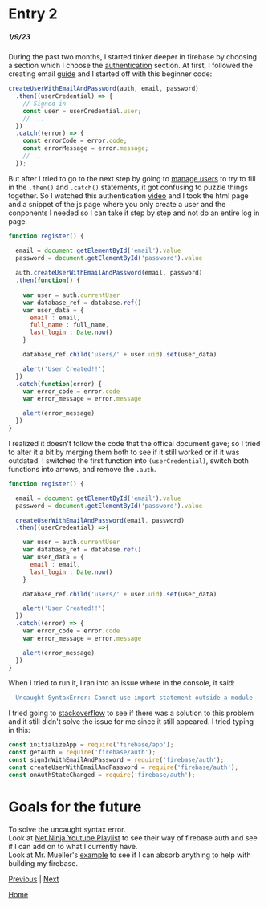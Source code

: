 # Entry 2
##### 1/9/23

During the past two months, I started tinker deeper in firebase by choosing a section which I choose the [authentication](https://firebase.google.com/docs/auth) section. At first, I followed the creating email [guide](https://firebase.google.com/docs/auth/web/password-auth) and I started off with this beginner code:

```js
createUserWithEmailAndPassword(auth, email, password)
  .then((userCredential) => {
    // Signed in
    const user = userCredential.user;
    // ...
  })
  .catch((error) => {
    const errorCode = error.code;
    const errorMessage = error.message;
    // ..
  });
```
But after I tried to go to the next step by going to [manage users](https://firebase.google.com/docs/auth/web/manage-users) to try to fill in the `.then()` and `.catch()` statements, it got confusing to puzzle things together. So I watched this authentication [video](https://www.youtube.com/watch?v=b1ULt_No3IY&ab_channel=%7BRhymBil%7D) and I took the html page and a snippet of the js page where you only create a user and the conponents I needed so I can take it step by step and not do an entire log in page. 

```js
function register() {

  email = document.getElementById('email').value
  password = document.getElementById('password').value
  
  auth.createUserWithEmailAndPassword(email, password)
  .then(function() {
  
    var user = auth.currentUser
    var database_ref = database.ref()
    var user_data = {
      email : email,
      full_name : full_name,
      last_login : Date.now()
    }

    database_ref.child('users/' + user.uid).set(user_data)

    alert('User Created!!')
  })
  .catch(function(error) {
    var error_code = error.code
    var error_message = error.message

    alert(error_message)
  })
}
```
I realized it doesn't follow the code that the offical document gave; so I tried to alter it a bit by merging them both to see if it still worked or if it was outdated. I switched the first function into `(userCredential)`, switch both functions into arrows, and remove the `.auth`.
```js
function register() {

  email = document.getElementById('email').value
  password = document.getElementById('password').value

  createUserWithEmailAndPassword(email, password)
  .then((userCredential) =>{

    var user = auth.currentUser
    var database_ref = database.ref()
    var user_data = {
      email : email,
      last_login : Date.now()
    }

    database_ref.child('users/' + user.uid).set(user_data)

    alert('User Created!!')
  })
  .catch((error) => {
    var error_code = error.code
    var error_message = error.message

    alert(error_message)
  })
}
```
When I tried to run it, I ran into an issue where in the console, it said:
```diff
- Uncaught SyntaxError: Cannot use import statement outside a module
```
I tried going to [stackoverflow](https://stackoverflow.com/questions/59761839/syntaxerror-cannot-use-import-statement-outside-a-module-firebase-functions) to see if there was a solution to this problem and it still didn't solve the issue for me since it still appeared. I tried typing in this:
```js
const initializeApp = require('firebase/app');
const getAuth = require('firebase/auth');
const signInWithEmailAndPassword = require('firebase/auth');
const createUserWithEmailAndPassword = require('firebase/auth');
const onAuthStateChanged = require('firebase/auth');
```
# Goals for the future

To solve the uncaught syntax error.<br>
Look at [Net Ninja Youtube Playlist](https://www.youtube.com/playlist?list=PL4cUxeGkcC9jERUGvbudErNCeSZHWUVlb) to see their way of firebase auth and see if I can add on to what I currently have.<br>
Look at Mr. Mueller's [example](https://github.com/brianmueller/mfa-pds/blob/main/y2122/firebase/like.html) to see if I can absorb anything to help with building my firebase.<br>


[Previous](entry01.md) | [Next](entry03.md)

[Home](../README.md)
